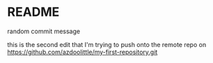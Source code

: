 # README #
random commit message

this is the second edit that I'm trying to push onto the remote repo on https://github.com/azdoolittle/my-first-repository.git
